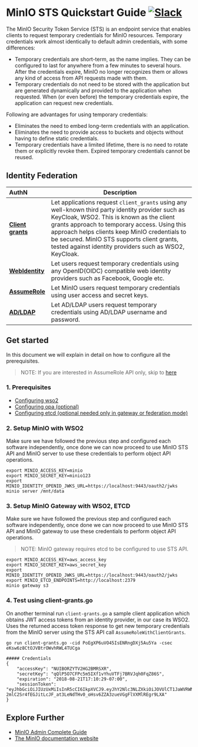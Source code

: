 # MinIO STS Quickstart Guide [![Slack](https://slack.min.io/slack?type=svg)](https://slack.min.io)
The MinIO Security Token Service (STS) is an endpoint service that enables clients to request temporary credentials for MinIO resources. Temporary credentials work almost identically to default admin credentials, with some differences:

- Temporary credentials are short-term, as the name implies. They can be configured to last for anywhere from a few minutes to several hours. After the credentials expire, MinIO no longer recognizes them or allows any kind of access from API requests made with them.
- Temporary credentials do not need to be stored with the application but are generated dynamically and provided to the application when requested. When (or even before) the temporary credentials expire, the application can request new credentials.

Following are advantages for using temporary credentials:

- Eliminates the need to embed long-term credentials with an application.
- Eliminates the need to provide access to buckets and objects without having to define static credentials.
- Temporary credentials have a limited lifetime, there is no need to rotate them or explicitly revoke them. Expired temporary credentials cannot be reused.

## Identity Federation
|AuthN | Description |
| :---------------------- | ------------------------------------------ |
| [**Client grants**](https://github.com/minio/minio/blob/master/docs/sts/client-grants.md) | Let applications request `client_grants` using any well-known third party identity provider such as KeyCloak, WSO2. This is known as the client grants approach to temporary access. Using this approach helps clients keep MinIO credentials to be secured. MinIO STS supports client grants, tested against identity providers such as WSO2, KeyCloak. |
| [**WebIdentity**](https://github.com/minio/minio/blob/master/docs/sts/web-identity.md) | Let users request temporary credentials using any OpenID(OIDC) compatible web identity providers such as Facebook, Google etc. |
| [**AssumeRole**](https://github.com/minio/minio/blob/master/docs/sts/assume-role.md) | Let MinIO users request temporary credentials using user access and secret keys. |
| [**AD/LDAP**](https://github.com/minio/minio/blob/master/docs/sts/ldap.md) | Let AD/LDAP users request temporary credentials using AD/LDAP username and password. |

## Get started
In this document we will explain in detail on how to configure all the prerequisites.

> NOTE: If you are interested in AssumeRole API only, skip to [here](https://github.com/minio/minio/blob/master/docs/sts/assume-role.md)

### 1. Prerequisites
- [Configuring wso2](https://github.com/minio/minio/blob/master/docs/sts/wso2.md)
- [Configuring opa (optional)](https://github.com/minio/minio/blob/master/docs/sts/opa.md)
- [Configuring etcd (optional needed only in gateway or federation mode)](https://github.com/minio/minio/blob/master/docs/sts/etcd.md)

### 2. Setup MinIO with WSO2
Make sure we have followed the previous step and configured each software independently, once done we can now proceed to use MinIO STS API and MinIO server to use these credentials to perform object API operations.

```
export MINIO_ACCESS_KEY=minio
export MINIO_SECRET_KEY=minio123
export MINIO_IDENTITY_OPENID_JWKS_URL=https://localhost:9443/oauth2/jwks
minio server /mnt/data
```

### 3. Setup MinIO Gateway with WSO2, ETCD
Make sure we have followed the previous step and configured each software independently, once done we can now proceed to use MinIO STS API and MinIO gateway to use these credentials to perform object API operations.

> NOTE: MinIO gateway requires etcd to be configured to use STS API.

```
export MINIO_ACCESS_KEY=aws_access_key
export MINIO_SECRET_KEY=aws_secret_key
export MINIO_IDENTITY_OPENID_JWKS_URL=https://localhost:9443/oauth2/jwks
export MINIO_ETCD_ENDPOINTS=http://localhost:2379
minio gateway s3
```

### 4. Test using client-grants.go
On another terminal run `client-grants.go` a sample client application which obtains JWT access tokens from an identity provider, in our case its WSO2. Uses the returned access token response to get new temporary credentials from the MinIO server using the STS API call `AssumeRoleWithClientGrants`.

```
go run client-grants.go -cid PoEgXP6uVO45IsENRngDXj5Au5Ya -csec eKsw6z8CtOJVBtrOWvhRWL4TUCga

##### Credentials
{
	"accessKey": "NUIBORZYTV2HG2BMRSXR",
	"secretKey": "qQlP5O7CFPc5m5IXf1vYhuVTFj7BRVJqh0FqZ86S",
	"expiration": "2018-08-21T17:10:29-07:00",
	"sessionToken": "eyJhbGciOiJIUzUxMiIsInR5cCI6IkpXVCJ9.eyJhY2Nlc3NLZXkiOiJOVUlCT1JaWVRWMkhHMkJNUlNYUiIsImF1ZCI6IlBvRWdYUDZ1Vk80NUlzRU5SbmdEWGo1QXU1WWEiLCJhenAiOiJQb0VnWFA2dVZPNDVJc0VOUm5nRFhqNUF1NVlhIiwiZXhwIjoxNTM0ODk2NjI5LCJpYXQiOjE1MzQ4OTMwMjksImlzcyI6Imh0dHBzOi8vbG9jYWxob3N0Ojk0NDMvb2F1dGgyL3Rva2VuIiwianRpIjoiNjY2OTZjZTctN2U1Ny00ZjU5LWI0MWQtM2E1YTMzZGZiNjA4In0.eJONnVaSVHypiXKEARSMnSKgr-2mlC2Sr4fEGJitLcJF_at3LeNdTHv0_oHsv6ZZA3zueVGgFlVXMlREgr9LXA"
}
```

## Explore Further
- [MinIO Admin Complete Guide](https://docs.min.io/docs/minio-admin-complete-guide.html)
- [The MinIO documentation website](https://docs.min.io)
